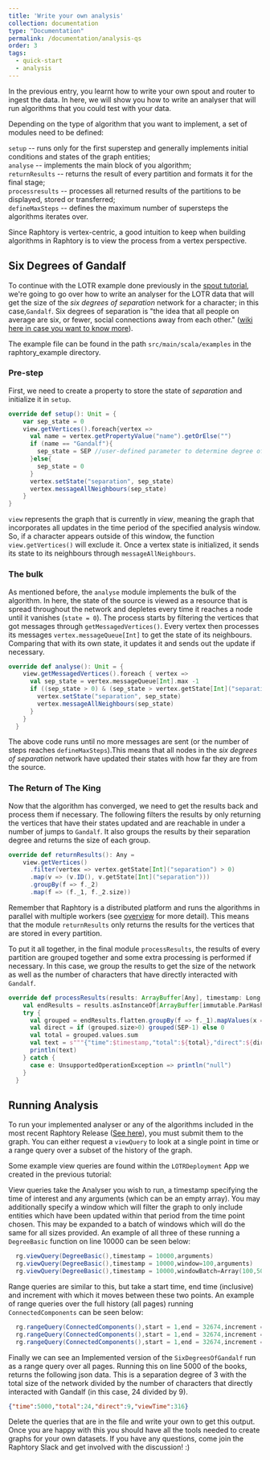 ```yaml
---
title: 'Write your own analysis'
collection: documentation
type: "Documentation"
permalink: /documentation/analysis-qs
order: 3
tags:
  - quick-start
  - analysis
---
```


In the previous entry, you learnt how to write your own spout and router to ingest the data. In here, we will show you how to write an analyser that will run algorithms that you could test with your data. 

Depending on the type of algorithm that you want to implement, a set of modules need to be defined:

`setup` -- runs only for the first superstep and generally implements initial conditions and states of the graph entities;  
`analyse` -- implements the main block of you algorithm;  
`returnResults` -- returns the result of every partition and formats it for the final stage;  
`processresults` -- processes all returned results of the partitions to be displayed, stored or transferred;  
`defineMaxSteps` -- defines the maximum number of supersteps the algorithms iterates over.


Since Raphtory is vertex-centric, a good intuition to keep when building algorithms in Raphtory is to view the process from a vertex perspective.

## Six Degrees of Gandalf
To continue with the LOTR example done previously in the [spout tutorial](https://raphtory.github.io/documentation/sprouter), we're going to go over how to write an analyser for the LOTR data that will get the size of the _six degrees of separation_ network for a character; in this case,`Gandalf`. Six degrees of separation is "the idea that all people on average are six, or fewer, social connections away from each other." ([wiki here in case you want to know more](https://en.wikipedia.org/wiki/Six_degrees_of_separation)).

The example file can be found in the path `src/main/scala/examples` in the raphtory_example directory.

### Pre-step
First, we need to create a property to store the state of _separation_ and initialize it in `setup`.

```scala
override def setup(): Unit = {
    var sep_state = 0
    view.getVertices().foreach{vertex =>
      val name = vertex.getPropertyValue("name").getOrElse("")
      if (name == "Gandalf"){
        sep_state = SEP //user-defined parameter to determine degree of separation
      }else{
        sep_state = 0
      }
      vertex.setState("separation", sep_state)
      vertex.messageAllNeighbours(sep_state)
    }
}
```
`view` represents the graph that is currently in _view_, meaning the graph that incorporates all updates in the time period of the specified analysis window. So, if a character appears outside of this window, the function `view.getVertices()` will exclude it. Once a vertex state is initialized, it sends its state to its neighbours through `messageAllNeighbours`.

### The bulk
As mentioned before, the `analyse` module implements the bulk of the algorithm. In here, the state of the source is viewed as a resource that is spread throughout the network and depletes every time it reaches a node until it vanishes (`state = 0`). The process starts by filtering the vertices that got messages through `getMessagedVertices()`. Every vertex then processes its messages `vertex.messageQueue[Int]` to get the state of its neighbours. Comparing that with its own state, it updates it and sends out the update if necessary.

```scala
override def analyse(): Unit = {
    view.getMessagedVertices().foreach { vertex =>
      val sep_state = vertex.messageQueue[Int].max -1
      if ((sep_state > 0) & (sep_state > vertex.getState[Int]("separation"))) {
        vertex.setState("separation", sep_state)
        vertex.messageAllNeighbours(sep_state)
      }
    }
  }
```
The above code runs until no more messages are sent (or the number of steps reaches `defineMaxSteps`).This means that all nodes in the _six degrees of separation_ network have updated their states with how far they are from the source.

### The Return of The King
Now that the algorithm has converged, we need to get the results back and process them if necessary. The following filters the results by only returning the vertices that have their states updated and are reachable in under a number of jumps to `Gandalf`. It also groups the results by their separation degree and returns the size of each group.

```scala
override def returnResults(): Any =
    view.getVertices()
      .filter(vertex => vertex.getState[Int]("separation") > 0)
      .map(v => (v.ID(), v.getState[Int]("separation")))
      .groupBy(f => f._2)
      .map(f => (f._1, f._2.size))
```
Remember that Raphtory is a distributed platform and runs the algorithms in parallel with multiple workers (see [overview](https://raphtory.github.io/) for more detail). This means that the module `returnResults` only returns the results for the vertices that are stored in every partition.

To put it all together, in the final module `processResults`, the results of every partition are grouped together and some extra processing is performed if necessary. In this case, we group the results to get the size of the network as well as the number of characters that have directly interacted with `Gandalf`.

```scala
override def processResults(results: ArrayBuffer[Any], timestamp: Long, viewCompleteTime: Long): Unit = {
    val endResults = results.asInstanceOf[ArrayBuffer[immutable.ParHashMap[Int, Int]]]
    try {
      val grouped = endResults.flatten.groupBy(f => f._1).mapValues(x => x.map(_._2).sum)
      val direct = if (grouped.size>0) grouped(SEP-1) else 0
      val total = grouped.values.sum
      val text = s"""{"time":$timestamp,"total":${total},"direct":${direct},"viewTime":$viewCompleteTime}"""
      println(text)
    } catch {
      case e: UnsupportedOperationException => println("null")
    }
  }
```

## Running Analysis
To run your implemented analyser or any of the algorithms included in the most recent Raphtory Release ([See here](https://github.com/Raphtory/Raphtory/tree/master/mainproject/src/main/scala/com/raphtory/algorithms)), you must submit them to the graph. You can either request a `viewQuery` to look at a single point in time or a range query over a subset of the history of the graph.

Some example view queries are found within the `LOTRDeployment` App we created in the previous tutorial:

View queries take the Analyser you wish to run, a timestamp specifying the time of interest and any arguments (which can be an empty array). You may additionally specify a window which will filter the graph to only include entities which have been updated within that period from the time point chosen. This may be expanded to a batch of windows which will do the same for all sizes provided. An example of all three of these running a `DegreeBasic` function on line 10000 can be seen below:

````scala
  rg.viewQuery(DegreeBasic(),timestamp = 10000,arguments)
  rg.viewQuery(DegreeBasic(),timestamp = 10000,window=100,arguments)
  rg.viewQuery(DegreeBasic(),timestamp = 10000,windowBatch=Array(100,50,10),arguments)
````

Range queries are similar to this, but take a start time, end time (inclusive) and increment with which it moves between these two points. An example of range queries over the full history (all pages) running `ConnectedComponents` can be seen below:

````scala
  rg.rangeQuery(ConnectedComponents(),start = 1,end = 32674,increment = 100,arguments)
  rg.rangeQuery(ConnectedComponents(),start = 1,end = 32674,increment = 100,window=100,arguments)
  rg.rangeQuery(ConnectedComponents(),start = 1,end = 32674,increment = 100,windowBatch=Array(100,50,10),arguments)
````

Finally we can see an Implemented version of the `SixDegreesOfGandalf` run as a range query over all pages. Running this on line 5000 of the books, returns the following json data. This is a separation degree of 3 with the total size of the network divided by the number of characters that directly interacted with Gandalf (in this case, 24 divided by 9).

```json
{"time":5000,"total":24,"direct":9,"viewTime":316}
```

Delete the queries that are in the file and write your own to get this output. Once you are happy with this you should have all the tools needed to create graphs for your own datasets. If you have any questions, come join the Raphtory Slack and get involved with the discussion! :) 

